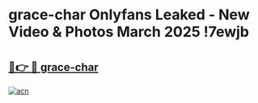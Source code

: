 # grace-char Onlyfans Leaked - New Video & Photos March 2025 !7ewjb

# <h2><a href="https://abpxqc.iuczelnia.edu.pl?title=grace-char&ref=7ewjb">🔗👉 🔴 grace-char</a></h2>

[![acn](https://github.com/user-attachments/assets/0f9c940e-d8b0-45ae-aac7-cd30a18b3e1c)](https://abpxqc.iuczelnia.edu.pl?title=grace-char&ref=7ewjb)

